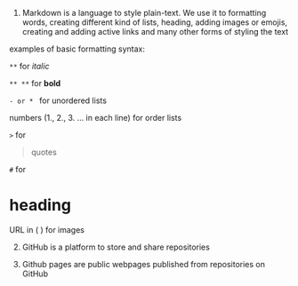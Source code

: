 1. Markdown is a language to style plain-text.
We use it to formatting words, creating different kind of lists, heading, adding images or emojis, creating and adding active links and many other forms of styling the text

examples of basic formatting syntax:

```**``` for *italic*

```** **``` for **bold**

```- or * ``` for unordered lists

numbers (1., 2., 3. ... in each line) for order lists

```>``` for  
> quotes

```#``` for
# heading

URL in ( ) for images

2. GitHub is a platform to store and share repositories

3. Github pages are public webpages published from repositories on GitHub
